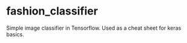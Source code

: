 # fashion_classifier
Simple image classifier in Tensorflow.
Used as a cheat sheet for keras basics.
